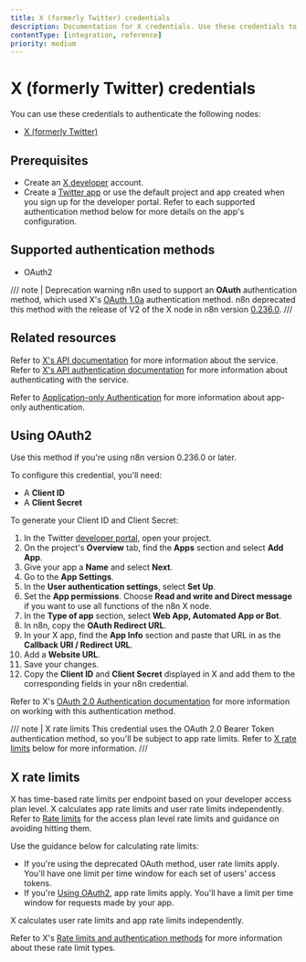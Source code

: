 ```yaml
---
title: X (formerly Twitter) credentials
description: Documentation for X credentials. Use these credentials to authenticate X in n8n, a workflow automation platform.
contentType: [integration, reference]
priority: medium
---
```


# X (formerly Twitter) credentials

You can use these credentials to authenticate the following nodes:

- [X (formerly Twitter)](/integrations/builtin/app-nodes/n8n-nodes-base.twitter.md)

## Prerequisites

- Create an [X developer](https://developer.x.com/en) account.
- Create a [Twitter app](https://developer.x.com/en/docs/apps) or use the default project and app created when you sign up for the developer portal. Refer to each supported authentication method below for more details on the app's configuration.

## Supported authentication methods

- OAuth2

/// note | Deprecation warning
n8n used to support an **OAuth** authentication method, which used X's [OAuth 1.0a](https://developer.x.com/en/docs/authentication/oauth-1-0a) authentication method. n8n deprecated this method with the release of V2 of the X node in n8n version [0.236.0](/release-notes/0-x.md#n8n02360).
///

## Related resources

Refer to [X's API documentation](https://developer.x.com/en/docs/twitter-api) for more information about the service. Refer to [X's API authentication documentation](https://developer.x.com/en/docs/authentication/overview) for more information about authenticating with the service.

Refer to [Application-only Authentication](https://developer.twitter.com/en/docs/authentication/oauth-2-0/application-only) for more information about app-only authentication.

## Using OAuth2

Use this method if you're using n8n version 0.236.0 or later.

To configure this credential, you'll need:

- A **Client ID**
- A **Client Secret**

To generate your Client ID and Client Secret:

1. In the Twitter [developer portal](https://developer.x.com/en/portal/dashboard), open your project.
2. On the project's **Overview** tab, find the **Apps** section and select **Add App**.
3. Give your app a **Name** and select **Next**.
1. Go to the **App Settings**.
4. In the **User authentication settings**, select **Set Up**.
1. Set the **App permissions**. Choose **Read and write and Direct message** if you want to use all functions of the n8n X node.
5. In the **Type of app** section, select **Web App, Automated App or Bot**.
1. In n8n, copy the **OAuth Redirect URL**.
7. In your X app, find the **App Info** section and paste that URL in as the **Callback URI / Redirect URL**.
7. Add a **Website URL**.
8. Save your changes.
1. Copy the **Client ID** and **Client Secret** displayed in X and add them to the corresponding fields in your n8n credential.

Refer to X's [OAuth 2.0 Authentication documentation](https://developer.x.com/en/docs/authentication/oauth-2-0) for more information on working with this authentication method.

/// note | X rate limits
This credential uses the OAuth 2.0 Bearer Token authentication method, so you'll be subject to app rate limits. Refer to [X rate limits](#x-rate-limits) below for more information.
///

## X rate limits

X has time-based rate limits per endpoint based on your developer access plan level. X calculates app rate limits and user rate limits independently. Refer to [Rate limits](https://developer.x.com/en/docs/twitter-api/rate-limits) for the access plan level rate limits and guidance on avoiding hitting them.

Use the guidance below for calculating rate limits:

- If you're using the deprecated OAuth method, user rate limits apply. You'll have one limit per time window for each set of users' access tokens.
- If you're [Using OAuth2](#using-oauth2), app rate limits apply. You'll have a limit per time window for requests made by your app.

X calculates user rate limits and app rate limits independently.

Refer to X's [Rate limits and authentication methods](https://developer.x.com/en/docs/twitter-api/rate-limits#auth) for more information about these rate limit types.
